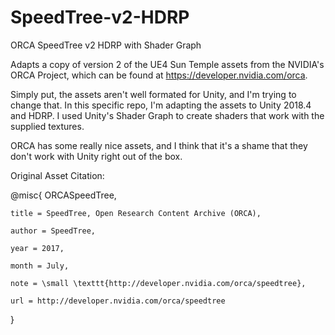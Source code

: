 # SpeedTree-v2-HDRP
ORCA SpeedTree v2 HDRP with Shader Graph

Adapts a copy of version 2 of the UE4 Sun Temple assets from the NVIDIA's ORCA Project, which can be found at https://developer.nvidia.com/orca. 

Simply put, the assets aren't well formated for Unity, and I'm trying to change that. In this specific repo, I'm adapting the assets to Unity 2018.4 and HDRP. I used Unity's Shader Graph to create shaders that work with the supplied textures.

ORCA has some really nice assets, and I think that it's a shame that they don't work with Unity right out of the box.

Original Asset Citation:

@misc{ ORCASpeedTree,

    title = SpeedTree, Open Research Content Archive (ORCA),

    author = SpeedTree,
   
    year = 2017,
   
    month = July,
   
    note = \small \texttt{http://developer.nvidia.com/orca/speedtree},
   
    url = http://developer.nvidia.com/orca/speedtree
   
}
